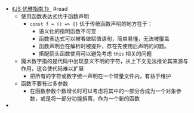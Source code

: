 - [《JS 优雅指南.1》](https://unix.bio/posts/elegant-js-1) #read
	- 使用函数表达式优于函数声明
		- `const f = () => {}` 优于传统函数声明的地方在于：
			- 语义化的指明函数不可变
			- 函数表达式可以被看做赋值语句，简单易懂，无法被覆盖
			- 函数声明会在解析时被提升，存在先使用后声明的问题。
			- 搭配箭头函数使用可以避免考虑 `this` 相关的问题
	- 魔术数字指的是代码中出现意义不明的字符，从上下文无法推论其来源与作用，这会使代码难以扩展
		- 把所有的字符或数字统一声明在一个常量文件内，有益于维护
	- 函数不要有过多参数
		- 在函数参数个数增长时可以考虑将其中的一部分合成为一个对象参数，或是将一部分功能拆离，作为一个新的函数
-